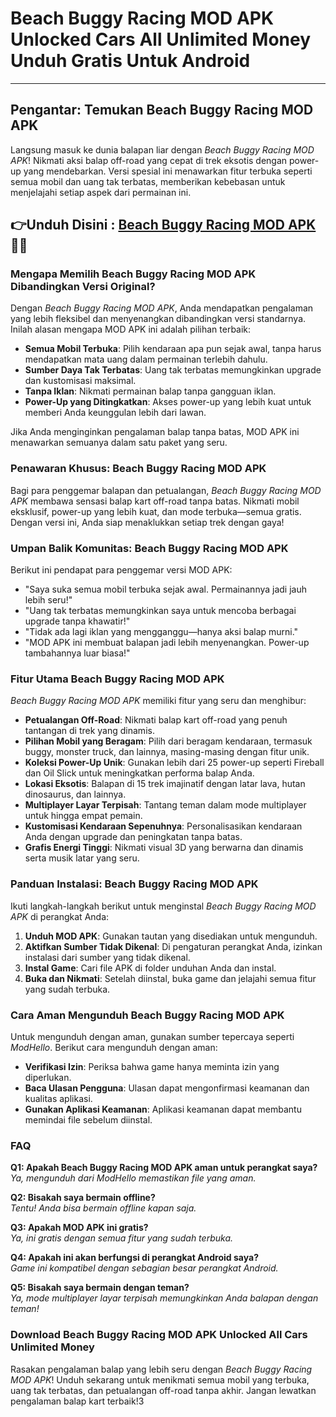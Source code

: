 # Beach Buggy Racing MOD APK Unlocked Cars All Unlimited Money Unduh Gratis Untuk Android

---

## **Pengantar: Temukan Beach Buggy Racing MOD APK**

Langsung masuk ke dunia balapan liar dengan *Beach Buggy Racing MOD APK*! Nikmati aksi balap off-road yang cepat di trek eksotis dengan power-up yang mendebarkan. Versi spesial ini menawarkan fitur terbuka seperti semua mobil dan uang tak terbatas, memberikan kebebasan untuk menjelajahi setiap aspek dari permainan ini.


## 👉Unduh Disini : [Beach Buggy Racing MOD APK](https://modhello.com/beach-buggy-racing/)👌🏻

### **Mengapa Memilih Beach Buggy Racing MOD APK Dibandingkan Versi Original?**

Dengan *Beach Buggy Racing MOD APK*, Anda mendapatkan pengalaman yang lebih fleksibel dan menyenangkan dibandingkan versi standarnya. Inilah alasan mengapa MOD APK ini adalah pilihan terbaik:

- **Semua Mobil Terbuka**: Pilih kendaraan apa pun sejak awal, tanpa harus mendapatkan mata uang dalam permainan terlebih dahulu.
- **Sumber Daya Tak Terbatas**: Uang tak terbatas memungkinkan upgrade dan kustomisasi maksimal.
- **Tanpa Iklan**: Nikmati permainan balap tanpa gangguan iklan.
- **Power-Up yang Ditingkatkan**: Akses power-up yang lebih kuat untuk memberi Anda keunggulan lebih dari lawan.

Jika Anda menginginkan pengalaman balap tanpa batas, MOD APK ini menawarkan semuanya dalam satu paket yang seru.

### **Penawaran Khusus: Beach Buggy Racing MOD APK**

Bagi para penggemar balapan dan petualangan, *Beach Buggy Racing MOD APK* membawa sensasi balap kart off-road tanpa batas. Nikmati mobil eksklusif, power-up yang lebih kuat, dan mode terbuka—semua gratis. Dengan versi ini, Anda siap menaklukkan setiap trek dengan gaya!

### **Umpan Balik Komunitas: Beach Buggy Racing MOD APK**

Berikut ini pendapat para penggemar versi MOD APK:

- "Saya suka semua mobil terbuka sejak awal. Permainannya jadi jauh lebih seru!"
- "Uang tak terbatas memungkinkan saya untuk mencoba berbagai upgrade tanpa khawatir!"
- "Tidak ada lagi iklan yang mengganggu—hanya aksi balap murni."
- "MOD APK ini membuat balapan jadi lebih menyenangkan. Power-up tambahannya luar biasa!"

### **Fitur Utama Beach Buggy Racing MOD APK**

*Beach Buggy Racing MOD APK* memiliki fitur yang seru dan menghibur:

- **Petualangan Off-Road**: Nikmati balap kart off-road yang penuh tantangan di trek yang dinamis.
- **Pilihan Mobil yang Beragam**: Pilih dari beragam kendaraan, termasuk buggy, monster truck, dan lainnya, masing-masing dengan fitur unik.
- **Koleksi Power-Up Unik**: Gunakan lebih dari 25 power-up seperti Fireball dan Oil Slick untuk meningkatkan performa balap Anda.
- **Lokasi Eksotis**: Balapan di 15 trek imajinatif dengan latar lava, hutan dinosaurus, dan lainnya.
- **Multiplayer Layar Terpisah**: Tantang teman dalam mode multiplayer untuk hingga empat pemain.
- **Kustomisasi Kendaraan Sepenuhnya**: Personalisasikan kendaraan Anda dengan upgrade dan peningkatan tanpa batas.
- **Grafis Energi Tinggi**: Nikmati visual 3D yang berwarna dan dinamis serta musik latar yang seru.

### **Panduan Instalasi: Beach Buggy Racing MOD APK**

Ikuti langkah-langkah berikut untuk menginstal *Beach Buggy Racing MOD APK* di perangkat Anda:

1. **Unduh MOD APK**: Gunakan tautan yang disediakan untuk mengunduh.
2. **Aktifkan Sumber Tidak Dikenal**: Di pengaturan perangkat Anda, izinkan instalasi dari sumber yang tidak dikenal.
3. **Instal Game**: Cari file APK di folder unduhan Anda dan instal.
4. **Buka dan Nikmati**: Setelah diinstal, buka game dan jelajahi semua fitur yang sudah terbuka.

### **Cara Aman Mengunduh Beach Buggy Racing MOD APK**

Untuk mengunduh dengan aman, gunakan sumber tepercaya seperti *ModHello*. Berikut cara mengunduh dengan aman:

- **Verifikasi Izin**: Periksa bahwa game hanya meminta izin yang diperlukan.
- **Baca Ulasan Pengguna**: Ulasan dapat mengonfirmasi keamanan dan kualitas aplikasi.
- **Gunakan Aplikasi Keamanan**: Aplikasi keamanan dapat membantu memindai file sebelum diinstal.

### **FAQ**

**Q1: Apakah Beach Buggy Racing MOD APK aman untuk perangkat saya?**  
*Ya, mengunduh dari ModHello memastikan file yang aman.*

**Q2: Bisakah saya bermain offline?**  
*Tentu! Anda bisa bermain offline kapan saja.*

**Q3: Apakah MOD APK ini gratis?**  
*Ya, ini gratis dengan semua fitur yang sudah terbuka.*

**Q4: Apakah ini akan berfungsi di perangkat Android saya?**  
*Game ini kompatibel dengan sebagian besar perangkat Android.*

**Q5: Bisakah saya bermain dengan teman?**  
*Ya, mode multiplayer layar terpisah memungkinkan Anda balapan dengan teman!*

### **Download Beach Buggy Racing MOD APK Unlocked All Cars Unlimited Money**

Rasakan pengalaman balap yang lebih seru dengan *Beach Buggy Racing MOD APK*! Unduh sekarang untuk menikmati semua mobil yang terbuka, uang tak terbatas, dan petualangan off-road tanpa akhir. Jangan lewatkan pengalaman balap kart terbaik!3
